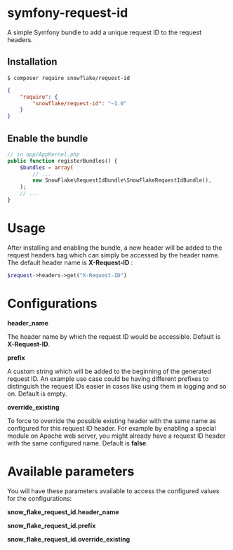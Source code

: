 # symfony-request-id

A simple Symfony bundle to add a unique request ID to the request headers.



## Installation

```
$ composer require snowflake/request-id
```

```json
{
    "require": {
        "snowflake/request-id": "~1.0"
    }
}
```



## Enable the bundle

```php
// in app/AppKernel.php
public function registerBundles() {
	$bundles = array(
		// ...
		new SnowFlake\RequestIdBundle\SnowFlakeRequestIdBundle(),
	);
	// ...
}
```



# Usage

After installing and enabling the bundle, a new header will be added to the request headers bag which can simply be accessed by the header name. The default header name is **X-Request-ID** :

```php
$request->headers->get("X-Request-ID")
```



# Configurations



**header_name** 

The header name by which the request ID would be accessible. Default is **X-Request-ID**.



**prefix** 

A custom string which will be added to the beginning of the generated request ID. An example use case could be having different prefixes to distinguish the request IDs easier in cases like using them in logging and so on. Default is empty.



**override_existing**

To force to override the possible existing header with the same name as configured for this request ID header. For example by enabling a special module on Apache web server, you might already have a request ID header with the same configured name. Default is **false**.



# Available parameters

You will have these parameters available to access the configured values for the configurations:

**snow_flake_request_id.header_name**


**snow_flake_request_id.prefix**


**snow_flake_request_id.override_existing**